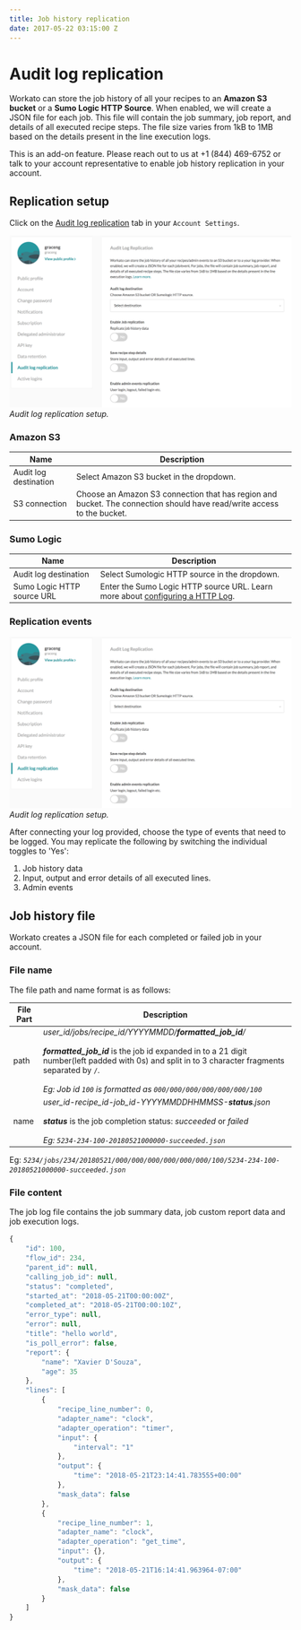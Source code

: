 ```yaml
---
title: Job history replication
date: 2017-05-22 03:15:00 Z
---
```


# Audit log replication
Workato can store the job history of all your recipes to an **Amazon S3 bucket** or a **Sumo Logic HTTP Source**. When enabled, we will create a JSON file for each job. This file will contain the job summary, job report, and details of all executed recipe steps. The file size varies from 1kB to 1MB based on the details present in the line execution logs.

This is an add-on feature. Please reach out to us at +1 (844) 469-6752 or talk to your account representative to enable job history replication in your account.

## Replication setup
Click on the [Audit log replication](https://workato.com/users/current/edit#audit_log_replication) tab in your `Account Settings`.

![Job history replication setup](/assets/images/job-history-replication/job-history-rep-settings.png)
*Audit log replication setup.*


### Amazon S3

| Name             | Description           |
|------------------|-----------------------|
| Audit log destination   | Select Amazon S3 bucket in the dropdown. |
| S3 connection | Choose an Amazon S3 connection that has region and bucket. The connection should have read/write access to the bucket.                    |

### Sumo Logic

| Name             | Description           |
|------------------|-----------------------|
| Audit log destination   | Select Sumologic HTTP source in the dropdown. |
| Sumo Logic HTTP source URL | Enter the Sumo Logic HTTP source URL. Learn more about [configuring a HTTP Log](https://help.sumologic.com/03Send-Data/Sources/02Sources-for-Hosted-Collectors/HTTP-Source). 				|

### Replication events

![Job history replication setup](/assets/images/job-history-replication/job-history-rep-settings.png)
*Audit log replication setup.*

After connecting your log provided, choose the type of events that need to be logged. You may replicate the following by switching the individual toggles to 'Yes':

1. Job history data
2. Input, output and error details of all executed lines.
3. Admin events


## Job history file

Workato creates a JSON file for each completed or failed job in your account.

### File name

The file path and name format is as follows:


| File Part             | Description           |
|------------------|-----------------------|
| path        | _user_id/jobs/recipe_id/YYYYMMDD/**formatted_job_id**/_<br><br>_**formatted_job_id**_ is the job id expanded in to a 21 digit number(left padded with 0s) and split in to 3 character fragments separated by `/`. <br><br>_Eg: Job id `100` is formatted as `000/000/000/000/000/000/100`_ |
| name        | _user_id-recipe_id-job_id-YYYYMMDDHHMMSS-**status**.json_<br><br>_**status**_ is the job completion status: _succeeded_ or _failed_<br><br>_Eg: `5234-234-100-20180521000000-succeeded.json`_ |


Eg: _`5234/jobs/234/20180521/000/000/000/000/000/000/100/5234-234-100-20180521000000-succeeded.json`_

### File content

The job log file contains the job summary data, job custom report data and job execution logs.

```javascript
{
	"id": 100,
	"flow_id": 234,
	"parent_id": null,
	"calling_job_id": null,
	"status": "completed",
	"started_at": "2018-05-21T00:00:00Z",
	"completed_at": "2018-05-21T00:00:10Z",
	"error_type": null,
	"error": null,
	"title": "hello world",
	"is_poll_error": false,
	"report": {
		"name": "Xavier D'Souza",
		"age": 35
	},
	"lines": [
		{
			"recipe_line_number": 0,
			"adapter_name": "clock",
			"adapter_operation": "timer",
			"input": {
				"interval": "1"
			},
			"output": {
				"time": "2018-05-21T23:14:41.783555+00:00"
			},
			"mask_data": false
		},
		{
			"recipe_line_number": 1,
			"adapter_name": "clock",
			"adapter_operation": "get_time",
			"input": {},
			"output": {
				"time": "2018-05-21T16:14:41.963964-07:00"
			},
			"mask_data": false
		}
	]
}
```
